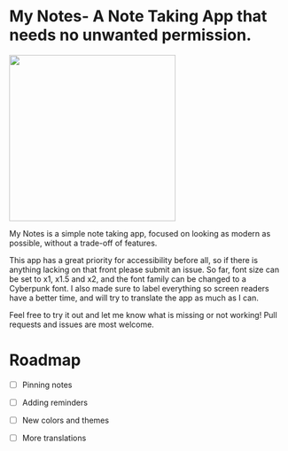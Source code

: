 # My Notes- A Note Taking App that needs no unwanted permission. 

<a href="https://github.com/SnowflAI/MyNotes/releases/download/v0.1.0/My_Files_v0.1.apk"><img src="https://encrypted-tbn0.gstatic.com/images?q=tbn:ANd9GcSHb3h6aA3R_gsu42xdBYCa0uI7kkRLlvHdKPisjUz1lviJjGbW1J3pNJo&s=10" width="300px"></a>



My Notes is a simple note taking app, focused on looking as modern as possible, without a trade-off of features. 

This app has a great priority for accessibility before all, so if there is anything lacking on that front please submit an issue. So far, font size can be set to x1, x1.5 and x2, and the font family can be changed to a Cyberpunk font. I also made sure to label everything so screen readers have a better time, and will try to translate the app as much as I can.

Feel free to try it out and let me know what is missing or not working! Pull requests and issues are most welcome.


# Roadmap
- [ ] Pinning notes
- [ ] Adding reminders
- [ ] New colors and themes
- [ ] More translations

